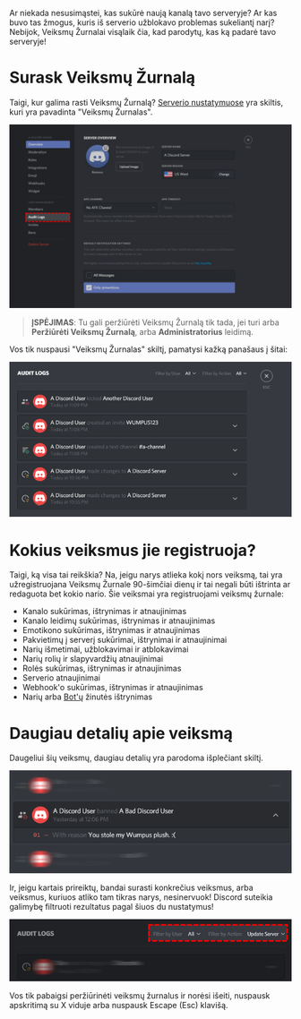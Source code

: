 <!-- TITLE: [LT] Veiksmų žurnalai -->
<!-- SUBTITLE: Informacija apie Discord'o Veiksmų Žurnalus -->

Ar niekada nesusimąstei, kas sukūrė naują kanalą tavo serveryje? Ar kas buvo tas žmogus, kuris iš serverio užblokavo problemas sukeliantį narį? Nebijok, Veiksmų Žurnalai visąlaik čia, kad parodytų, kas ką padarė tavo serveryje!

# Surask Veiksmų Žurnalą
Taigi, kur galima rasti Veiksmų Žurnalą? [Serverio nustatymuose](/server-settings) yra skiltis, kuri yra pavadinta "Veiksmų Žurnalas".

![Audit Logs 2](/uploads/audit-logs/audit-logs-2.png "Audit Logs 2")

> **ĮSPĖJIMAS**: Tu gali peržiūrėti Veiksmų Žurnalą tik tada, jei turi arba **Peržiūrėti Veiksmų Žurnalą**, arba **Administratorius** leidimą.

Vos tik nuspausi "Veiksmų Žurnalas" skiltį, pamatysi kažką panašaus į šitai:

![Audit Logs 3](/uploads/audit-logs/audit-logs-3.png "Audit Logs 3")

# Kokius veiksmus jie registruoja?

Taigi, ką visa tai reikškia? Na, jeigu narys atlieka kokį nors veiksmą, tai yra užregistruojana Veiksmų Žurnale 90-šimčiai dienų ir tai negali būti ištrinta ar redaguota bet kokio nario. Šie veiksmai yra registruojami veiksmų žurnale:

* Kanalo sukūrimas, ištrynimas ir atnaujinimas
* Kanalo leidimų sukūrimas, ištrynimas ir atnaujinimas
* Emotikono sukūrimas, ištrynimas ir atnaujinimas
* Pakvietimų į serverį sukūrimai, ištrynimai ir atnaujinimai
* Narių išmetimai, užblokavimai ir atblokavimai
* Narių rolių ir slapyvardžių atnaujinimai
* Rolės sukūrimas, ištrynimas ir atnaujinimas
* Serverio atnaujinimai
* Webhook'o sukūrimas, ištrynimas ir atnaujinimas
* Narių arba [Bot'ų](/bots) žinutės ištrynimas


# Daugiau detalių apie veiksmą
Daugeliui šių veiksmų, daugiau detalių yra parodoma išplečiant skiltį.

![Audit Logs 1](/uploads/audit-logs/audit-logs-1.png "Audit Logs 1")

Ir, jeigu kartais prireiktų, bandai surasti konkrečius veiksmus, arba veiksmus, kuriuos atliko tam tikras narys, nesinervuok! Discord suteikia galimybę filtruoti rezultatus pagal šiuos du nustatymus!

![Audit Logs 4](/uploads/audit-logs/audit-logs-4.png "Audit Logs 4")

Vos tik pabaigsi peržiūrinėti veiksmų žurnalus ir norėsi išeiti, nuspausk apskritimą su X viduje arba nuspausk Escape (Esc) klavišą.
